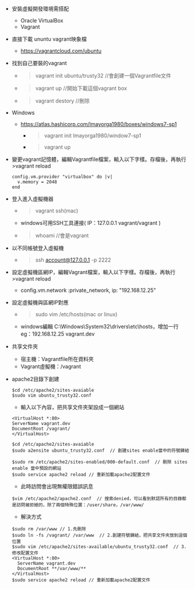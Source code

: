 
- 安裝虛擬開發環境需搭配
  * Oracle VirtualBox
  * Vagrant
  
- 直接下載 ununtu vagrant映象檔
  * https://vagrantcloud.com/ubuntu

- 找到自己要裝的vagrant
  * >vagrant init ubuntu/trusty32  //會創建一個Vagrantfile文件
  * >vagrant up  //開始下載這個vagrant box
  * >vagrant destory //刪除

- Windows
  * https://atlas.hashicorp.com/lmayorga1980/boxes/windows7-sp1
    * >vagrant init Imayorga1980/window7-sp1
    * >vagrant up
    
- 變更vagrant記憶體，編輯Vagrantfile檔案，輸入以下字樣。存檔後，再執行 >vagrant reload
  ```
  config.vm.provider "virtualbox" do |v|
    v.memory = 2048
  end
  ```

- 登入進入虛擬機器
  * >vagrant ssh(mac)
  * windows可用SSH工具連接( IP：127.0.0.1 vagrant/vagrant )
  * >whoami //會是vagrant
  
- 以不同帳號登入虛擬機
  * >ssh account@127.0.0.1 -p 2222
  
- 設定虛擬機區網IP，編輯Vagrant檔案，輸入以下字樣。存檔後，再執行 >vagrant reload
  * config.vm.network :private_network, ip: "192.168.12.25"
  
- 設定虛擬機與區網IP對應
  * >sudo vim /etc/hosts(mac or linux)
  * windows編輯 C:\Windows\System32\drivers\etc\hosts，增加一行 eg：192.168.12.25     vagrant.dev
  
- 共享文件夾
  * 宿主機：Vagrantfile所在資料夾
  * Vagrant虛擬機：/vagrant
  
- apache2目錄下創建
  ```
  $cd /etc/apache2/sites-avaiable
  $sudo vim ubuntu_trusty32.conf
  ```
  
  * 輸入以下內容，把共享文件夾架設成一個網站
  ```
  <VirtualHost *:80>
  ServerName vagrant.dev
  DocumentRoot /vagrant/
  </VirtualHost>
  
  $cd /etc/apache2/sites-avaiable
  $sudo a2ensite ubuntu_trusty32.conf  // 創建sites enable當中的符號鍊結

  $sudo rm /etc/apache2/sites-enabled/000-default.conf  // 刪除 sites enable 當中預設的網站
  $sudo service apache2 reload // 重新加載apache2配置文件
  ```
  
  * 此時訪問會出現無權限錯誤訊息
  ```
  $vim /etc/apache2/apache2.conf  // 搜索denied，可以看到默認所有的目錄都是訪問被拒絕的，除了兩個特殊位置：/user/share，/var/www/
  ```
  * 解決方式
  ```
  $sudo rm /var/www // 1.先刪除
  $sudo ln -fs /vagrant/ /var/www  // 2.創建符號鍊結，把共享文件夾放到這個位置
  $sudo vim /etc/apache2/sites-available/ubuntu_trusty32.conf  // 3.修改配置文件
  <VirtualHost *:80>
    ServerName vagrant.dev
    DocumentRoot **/var/www/**
  </VirtualHost> 
  $sudo service apache2 reload // 重新加載apache2配置文件
  ```
  
  
  
  
  
  
  
  
  
